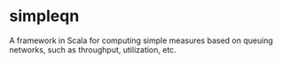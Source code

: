 simpleqn
========

A framework in Scala for computing simple measures based on queuing networks, such as throughput, utilization, etc.

